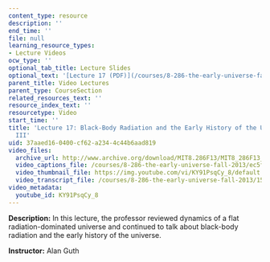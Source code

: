 ```yaml
---
content_type: resource
description: ''
end_time: ''
file: null
learning_resource_types:
- Lecture Videos
ocw_type: ''
optional_tab_title: Lecture Slides
optional_text: '[Lecture 17 (PDF)](/courses/8-286-the-early-universe-fall-2013/resources/mit8_286f13_lec17)'
parent_title: Video Lectures
parent_type: CourseSection
related_resources_text: ''
resource_index_text: ''
resourcetype: Video
start_time: ''
title: 'Lecture 17: Black-Body Radiation and the Early History of the Universe, Part
  III'
uid: 37aaed16-0400-cf62-a234-4c44b6aad819
video_files:
  archive_url: http://www.archive.org/download/MIT8.286F13/MIT8_286F13_lec17_300k.mp4
  video_captions_file: /courses/8-286-the-early-universe-fall-2013/ec5ff29b3e5b5ce28ec391ddfbd9dacc_KY91PsqCy_8.vtt
  video_thumbnail_file: https://img.youtube.com/vi/KY91PsqCy_8/default.jpg
  video_transcript_file: /courses/8-286-the-early-universe-fall-2013/156c9d2649df71dc57a05251331238a1_KY91PsqCy_8.pdf
video_metadata:
  youtube_id: KY91PsqCy_8
---
```


**Description:** In this lecture, the professor reviewed dynamics of a flat radiation-dominated universe and continued to talk about black-body radiation and the early history of the universe.

**Instructor:** Alan Guth
